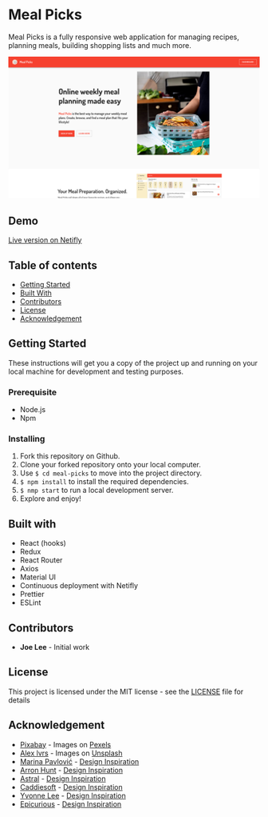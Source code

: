 # Meal Picks

Meal Picks is a fully responsive web application for managing recipes, planning meals, building shopping lists and much more.

![Preview of Meal Picks homepage](src/assets/images/homepage-preview.png)

## Demo

[Live version on Netifly](https://meal-picks.netlify.app/)

## Table of contents

- [Getting Started](https://github.com/joedravarol/meal-picks#getting-started)
- [Built With](https://github.com/joedravarol/meal-picks#built-with)
- [Contributors](https://github.com/joedravarol/meal-picks#contributors)
- [License](https://github.com/joedravarol/meal-picks#license)
- [Acknowledgement](https://github.com/joedravarol/meal-picks#acknowledgement)

## Getting Started

These instructions will get you a copy of the project up and running on your local machine for development and testing purposes.

### Prerequisite

- Node.js
- Npm

### Installing

1. Fork this repository on Github.
1. Clone your forked repository onto your local computer.
1. Use `$ cd meal-picks` to move into the project directory.
1. `$ npm install` to install the required dependencies.
1. `$ nmp start` to run a local development server.
1. Explore and enjoy!

## Built with

- React (hooks)
- Redux
- React Router
- Axios
- Material UI
- Continuous deployment with Netifly
- Prettier
- ESLint

## Contributors

- **Joe Lee** - Initial work

## License

This project is licensed under the MIT license - see the [LICENSE](LICENSE) file for details

## Acknowledgement

- [Pixabay](https://www.pexels.com/@pixabay/) - Images on [Pexels](https://www.pexels.com/photo/berries-blackberries-close-up-cocktail-434295/)
- [Alex lvrs](https://unsplash.com/@alexlvrs) - Images on [Unsplash](https://unsplash.com/photos/sBDJADrnsbY)
- [Marina Pavlović](https://dribbble.com/marinapavlovic) - [Design Inspiration](https://dribbble.com/shots/13534538-EasyMeals-Food-Blog-WordPress-Theme)
- [Arron Hunt](https://dribbble.com/arronhunt) - [Design Inspiration](https://dribbble.com/shots/1884597-Meal-planning-landing-page)
- [Astral](https://astralapp.com/) - [Design Inspiration](https://astralapp.com/)
- [Caddiesoft](https://dribbble.com/Caddiesoft) - [Design Inspiration](https://dribbble.com/shots/14347541-Meal-Prep-Delivery-Service-App)
- [Yvonne Lee](https://dribbble.com/yvonneleedesign) - [Design Inspiration](https://dribbble.com/shots/12208637-Calendar-Meal-Prep-Dashboard)
- [Epicurious](https://www.epicurious.com/) - [Design Inspiration](https://www.epicurious.com/recipes-menus/the-best-new-pasta-recipes-to-try-gallery)
